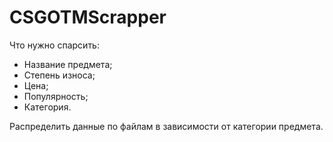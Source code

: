 # CSGOTMScrapper

Что нужно спарсить:
- Название предмета;
- Степень износа;
- Цена;
- Популярность;
- Категория.

Распределить данные по файлам в зависимости от категории предмета.
